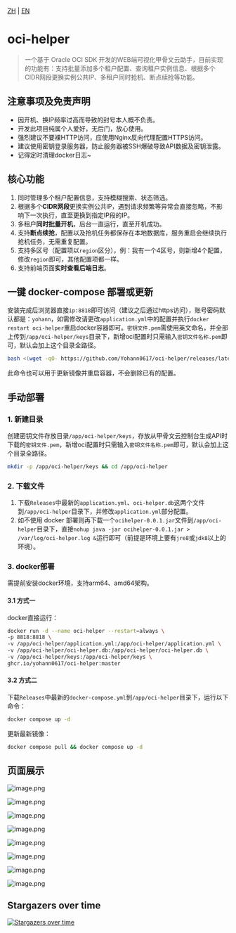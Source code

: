 [ZH](README.md) | [EN](README_EN.md)

# oci-helper

> 一个基于 Oracle OCI SDK 开发的WEB端可视化甲骨文云助手，目前实现的功能有：支持批量添加多个租户配置、查询租户实例信息、根据多个CIDR网段更换实例公共IP、多租户同时抢机、断点续抢等功能。

## 注意事项及免责声明

- 因开机、换IP频率过高而导致的封号本人概不负责。
- 开发此项目纯属个人爱好，无后门，放心使用。
- 强烈建议不要裸HTTP访问，应使用Nginx反向代理配置HTTPS访问。
- 建议使用密钥登录服务器，防止服务器被SSH爆破导致API数据及密钥泄露。
- 记得定时清理docker日志~

## 核心功能

1. 同时管理多个租户配置信息，支持模糊搜索、状态筛选。
2. 根据多个**CIDR网段**更换实例公共IP，遇到请求频繁等异常会直接忽略，不影响下一次执行，直至更换到指定IP段的IP。
3. 多租户**同时批量开机**，后台一直运行，直至开机成功。
4. 支持**断点续抢**，配置以及抢机任务都保存在本地数据库，服务重启会继续执行抢机任务，无需重复配置。
5. 支持多区号（配置项以`region`区分），例：我有一个4区号，则新增4个配置，修改`region`即可，其他配置项都一样。
6. 支持前端页面**实时查看后端日志**。

## 一键 docker-compose 部署或更新

安装完成后浏览器直接`ip:8818`即可访问（建议之后通过https访问），账号密码默认都是：`yohann`，如需修改请更改`application.yml`中的配置并执行`docker restart oci-helper`重启docker容器即可。`密钥文件.pem`需使用英文命名，并全部上传到`/app/oci-helper/keys`目录下，新增oci配置时只需输入`密钥文件名称.pem`即可，默认会加上这个目录全路径。

```bash
bash <(wget -qO- https://github.com/Yohann0617/oci-helper/releases/latest/download/sh_oci-helper_install.sh)
```

此命令也可以用于更新镜像并重启容器，不会删除已有的配置。

## 手动部署

### 1. 新建目录

创建密钥文件存放目录`/app/oci-helper/keys`，存放从甲骨文云控制台生成API时下载的`密钥文件.pem`，新增oci配置时只需输入`密钥文件名称.pem`即可，默认会加上这个目录全路径。

```bash
mkdir -p /app/oci-helper/keys && cd /app/oci-helper
```

### 2. 下载文件

1. 下载`Releases`中最新的`application.yml`、`oci-helper.db`这两个文件到`/app/oci-helper`目录下，并修改`application.yml`部分配置。
2. 如不使用 docker 部署则再下载一个`ocihelper-0.0.1.jar`文件到`/app/oci-helper`目录下，直接`nohup java -jar ocihelper-0.0.1.jar > /var/log/oci-helper.log &`运行即可（前提是环境上要有`jre8`或`jdk8`以上的环境）。

### 3. docker部署

需提前安装docker环境，支持arm64、amd64架构。

#### 3.1 方式一

docker直接运行：

```bash
docker run -d --name oci-helper --restart=always \
-p 8818:8818 \
-v /app/oci-helper/application.yml:/app/oci-helper/application.yml \
-v /app/oci-helper/oci-helper.db:/app/oci-helper/oci-helper.db \
-v /app/oci-helper/keys:/app/oci-helper/keys \
ghcr.io/yohann0617/oci-helper:master
```

#### 3.2 方式二

下载`Releases`中最新的`docker-compose.yml`到`/app/oci-helper`目录下，运行以下命令：

```bash
docker compose up -d
```

更新最新镜像：

```bash
docker compose pull && docker compose up -d
```

## 页面展示

![image.png](https://pic5.58cdn.com.cn/nowater/webim/big/n_v2c1f8e3c934c7493983f2d6e6a83d8378.png)

![image.png](https://pic3.58cdn.com.cn/nowater/webim/big/n_v2a710d7c751374b21acae99435daba526.png)

![image.png](https://pic6.58cdn.com.cn/nowater/webim/big/n_v27a9be3a128ef4b87a7cbe4b45c763f92.png)

![image.png](https://pic6.58cdn.com.cn/nowater/webim/big/n_v2fc6781f003f2469faf0d9490911d1dbe.png)

![image.png](https://pic3.58cdn.com.cn/nowater/webim/big/n_v2a4c76efd15234f58a1e816e2d261ffdf.png)

![image.png](https://pic3.58cdn.com.cn/nowater/webim/big/n_v24fdb3306c7c1454790e123bb6ea2f384.png)

![image.png](https://pic8.58cdn.com.cn/nowater/webim/big/n_v293a82d0fbede4b8699a1d06f1e4e0f8d.png)

![image.png](https://pic2.58cdn.com.cn/nowater/webim/big/n_v2520fa8e9b66a4cb192ce26a177dd0133.png)

## Stargazers over time

[![Stargazers over time](https://starchart.cc/Yohann0617/oci-helper.svg)](https://starchart.cc/Yohann0617/oci-helper)
